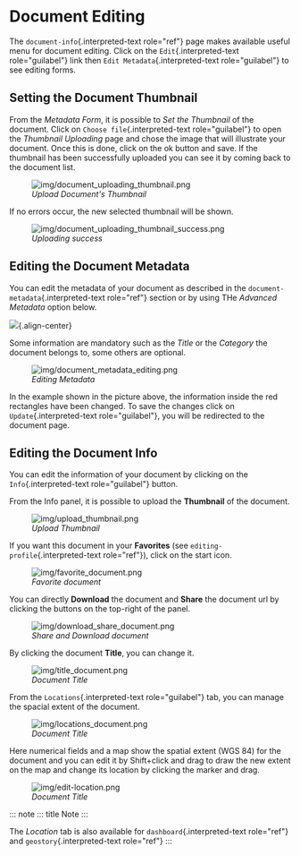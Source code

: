 # Document Editing

The `document-info`{.interpreted-text role="ref"} page makes available useful menu for document editing. Click on the `Edit`{.interpreted-text role="guilabel"} link then `Edit Metadata`{.interpreted-text role="guilabel"} to see editing forms.

## Setting the Document Thumbnail

From the *Metadata Form*, it is possible to *Set the Thumbnail* of the document. Click on `Choose file`{.interpreted-text role="guilabel"} to open the *Thumbnail Uploading* page and chose the image that will illustrate your document. Once this is done, click on the ok button and save. If the thumbnail has been successfully uploaded you can see it by coming back to the document list.

<figure>
<img src="img/document_uploading_thumbnail.png" class="align-center" alt="img/document_uploading_thumbnail.png" />
<figcaption><em>Upload Document's Thumbnail</em></figcaption>
</figure>

If no errors occur, the new selected thumbnail will be shown.

<figure>
<img src="img/document_uploading_thumbnail_success.png" class="align-center" alt="img/document_uploading_thumbnail_success.png" />
<figcaption><em>Uploading success</em></figcaption>
</figure>

## Editing the Document Metadata

You can edit the metadata of your document as described in the `document-metadata`{.interpreted-text role="ref"} section or by using THe *Advanced Metadata* option below.

![](img/advanced_metadata_button.png){.align-center}

Some information are mandatory such as the *Title* or the *Category* the document belongs to, some others are optional.

<figure>
<img src="img/document_metadata_editing.png" class="align-center" alt="img/document_metadata_editing.png" />
<figcaption><em>Editing Metadata</em></figcaption>
</figure>

In the example shown in the picture above, the information inside the red rectangles have been changed. To save the changes click on `Update`{.interpreted-text role="guilabel"}, you will be redirected to the document page.

## Editing the Document Info

You can edit the information of your document by clicking on the `Info`{.interpreted-text role="guilabel"} button.

From the Info panel, it is possible to upload the **Thumbnail** of the document.

<figure>
<img src="img/upload_thumbnail.png" class="align-center" alt="img/upload_thumbnail.png" />
<figcaption><em>Upload Thumbnail</em></figcaption>
</figure>

If you want this document in your **Favorites** (see `editing-profile`{.interpreted-text role="ref"}), click on the start icon.

<figure>
<img src="img/favorite_document.png" class="align-center" alt="img/favorite_document.png" />
<figcaption><em>Favorite document</em></figcaption>
</figure>

You can directly **Download** the document and **Share** the document url by clicking the buttons on the top-right of the panel.

<figure>
<img src="img/download_share_document.png" class="align-center" alt="img/download_share_document.png" />
<figcaption><em>Share and Download document</em></figcaption>
</figure>

By clicking the document **Title**, you can change it.

<figure>
<img src="img/title_document.png" class="align-center" alt="img/title_document.png" />
<figcaption><em>Document Title</em></figcaption>
</figure>

From the `Locations`{.interpreted-text role="guilabel"} tab, you can manage the spacial extent of the document.

<figure>
<img src="img/locations_document.png" class="align-center" alt="img/locations_document.png" />
<figcaption><em>Document Title</em></figcaption>
</figure>

Here numerical fields and a map show the spatial extent (WGS 84) for the document and you can edit it by Shift+click and drag to draw the new extent on the map and change its location by clicking the marker and drag.

<figure>
<img src="img/edit-location.png" class="align-center" alt="img/edit-location.png" />
<figcaption><em>Document Title</em></figcaption>
</figure>

::: note
::: title
Note
:::

The *Location* tab is also available for `dashboard`{.interpreted-text role="ref"} and `geostory`{.interpreted-text role="ref"}
:::
